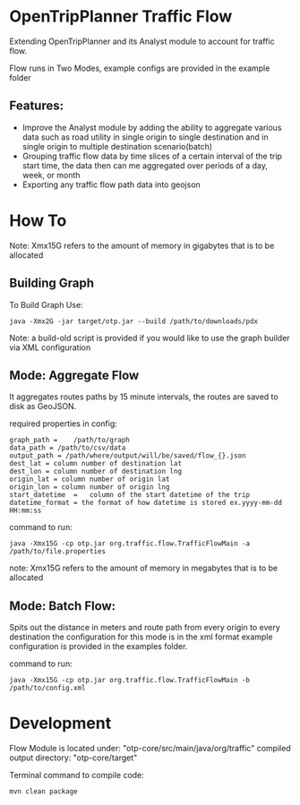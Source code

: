 OpenTripPlanner Traffic Flow
==================================
Extending OpenTripPlanner and its Analyst module to account for traffic flow. 

Flow runs in Two Modes, example configs are provided in the example folder

Features:
-----------------
- Improve the Analyst module by adding the ability to aggregate various data such as road utility in single origin to single destination and in single origin to multiple destination scenario(batch)
- Grouping traffic flow data by time slices of a certain interval of the trip start time, the data then can me aggregated over periods of a day, week, or month
- Exporting any traffic flow path data into geojson


How To
==================================

Note:  Xmx15G refers to the amount of memory in gigabytes that is to be allocated

Building Graph
-----------------
To Build Graph Use:
```
java -Xmx2G -jar target/otp.jar --build /path/to/downloads/pdx
```

Note: a build-old script is provided if you would like to use the graph builder via XML configuration


Mode: Aggregate Flow
-----------------
It aggregates routes paths by 15 minute intervals, the routes are saved to disk as GeoJSON.

required properties in config:
```
graph_path =	/path/to/graph
data_path = /path/to/csv/data
output_path	= /path/where/output/will/be/saved/flow_{}.json
dest_lat = column number of destination lat
dest_lon = column number of destination lng
origin_lat = column number of origin lat
origin_lon = column number of origin lng
start_datetime	=	column of the start datetime of the trip
datetime_format = the format of how datetime is stored ex.yyyy-mm-dd HH:mm:ss
```
command to run:
```
java -Xmx15G -cp otp.jar org.traffic.flow.TrafficFlowMain -a /path/to/file.properties
```
note:  Xmx15G refers to the amount of memory in megabytes that is to be allocated

Mode: Batch Flow:
-----------------
Spits out the distance in meters and route path from every origin to every destination the configuration for this mode is in the xml format example configuration is provided in the examples folder.

command to run:
```
java -Xmx15G -cp otp.jar org.traffic.flow.TrafficFlowMain -b /path/to/config.xml
```

Development
==================================
Flow Module is located under: "otp-core/src/main/java/org/traffic"
compiled output directory: "otp-core/target"

Terminal command to compile code:
```
mvn clean package
```
